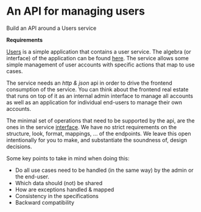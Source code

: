 # An API for managing users

Build an API around a Users service

__Requirements__

[Users](users) is a simple application that contains a user service. The algebra (or interface) of the application can be found [here](users/src/main/scala/users/services/usermanagement/Algebra.scala). The service allows some simple management of user accounts with specific actions that map to use cases.

The service needs an _http & json_ api in order to drive the frontend consumption of the service. You can think about the frontend real estate that runs on top of it as an internal admin interface to manage all accounts as well as an application for individual end-users to manage their own accounts.

The minimal set of operations that need to be supported by the api, are the ones in the service [interface](users/src/main/scala/users/services/usermanagement/Algebra.scala). We have no strict requirements on the structure, look, format, mappings, ... of the endpoints. We leave this open intentionally for you to make, and substantiate the soundness of, design decisions.

Some key points to take in mind when doing this:

- Do all use cases need to be handled (in the same way) by the admin or the end-user.
- Which data should (not) be shared
- How are exceptions handled & mapped
- Consistency in the specifications
- Backward compatibility
